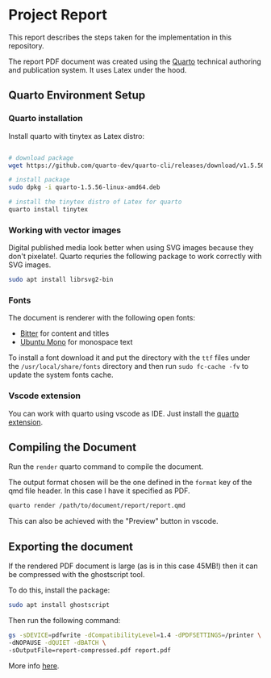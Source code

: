 # Project Report

This report describes the steps taken for the implementation in this repository.


The report PDF document was created using the [Quarto](https://quarto.org/docs/output-formats/pdf-basics.html) technical authoring and publication system. It uses Latex under the hood.

## Quarto Environment Setup

### Quarto installation

Install quarto with tinytex as Latex distro:
```bash

# download package
wget https://github.com/quarto-dev/quarto-cli/releases/download/v1.5.56/quarto-1.5.56-linux-amd64.deb

# install package
sudo dpkg -i quarto-1.5.56-linux-amd64.deb 

# install the tinytex distro of Latex for quarto
quarto install tinytex

```

### Working with vector images

Digital published media look better when using SVG images because they don't pixelate!. Quarto requries the following package to work correctly with SVG images.

```bash
sudo apt install librsvg2-bin
```

### Fonts

The document is renderer with the following open fonts:
- [Bitter](https://fonts.google.com/specimen/Bitter) for content and titles
- [Ubuntu Mono](https://fonts.google.com/specimen/Ubuntu+Mono) for monospace text


To install a font download it and put the directory with the `ttf` files under the `/usr/local/share/fonts` directory and then run `sudo fc-cache -fv` to update the system fonts cache.

### Vscode extension

You can work with quarto using vscode as IDE. Just install the [quarto extension](https://marketplace.visualstudio.com/items?itemName=quarto.quarto).

## Compiling the Document

Run the `render` quarto command to compile the document. 

The output format chosen will be the one defined in the `format` key of the qmd file header. In this case I have it specified as PDF.

```bash
quarto render /path/to/document/report/report.qmd
```

This can also be achieved with the "Preview" button in vscode.


## Exporting the document

If the rendered PDF document is large (as is in this case 45MB!) then it can be compressed with the ghostscript tool.

To do this, install the package:

```bash
sudo apt install ghostscript
```

Then run the following command:
```bash
gs -sDEVICE=pdfwrite -dCompatibilityLevel=1.4 -dPDFSETTINGS=/printer \
-dNOPAUSE -dQUIET -dBATCH \
-sOutputFile=report-compressed.pdf report.pdf
```

More info [here](https://www.digitalocean.com/community/tutorials/reduce-pdf-file-size-in-linux).